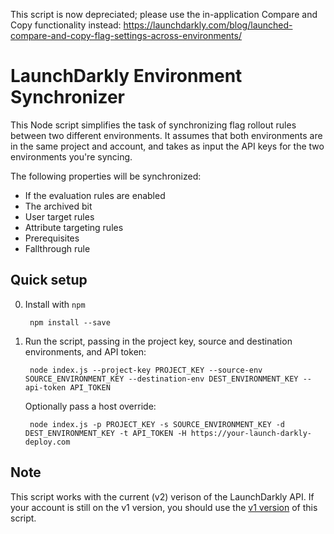 This script is now depreciated; please use the in-application Compare and Copy functionality instead: https://launchdarkly.com/blog/launched-compare-and-copy-flag-settings-across-environments/

LaunchDarkly Environment Synchronizer
=====================================

This Node script simplifies the task of synchronizing flag rollout rules between two different environments. 
It assumes that both environments are in the same project and account, and takes as input the API keys for 
the two environments you're syncing.

The following properties will be synchronized:

* If the evaluation rules are enabled
* The archived bit
* User target rules
* Attribute targeting rules
* Prerequisites
* Fallthrough rule

Quick setup
-----------

0. Install with `npm`

        npm install --save

1. Run the script, passing in the project key, source and destination environments, and API token:

        node index.js --project-key PROJECT_KEY --source-env SOURCE_ENVIRONMENT_KEY --destination-env DEST_ENVIRONMENT_KEY --api-token API_TOKEN

   Optionally pass a host override:

        node index.js -p PROJECT_KEY -s SOURCE_ENVIRONMENT_KEY -d DEST_ENVIRONMENT_KEY -t API_TOKEN -H https://your-launch-darkly-deploy.com

Note
----

This script works with the current (v2) verison of the LaunchDarkly API. If your account is still on the v1 version, 
you should use the [v1 version](https://github.com/launchdarkly/sync-ld-flags/tree/v1) of this script. 
